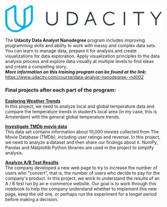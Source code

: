 ![Udacity Logo](images/Udacity.png)

The **Udacity Data Analyst Nanodegree** program includes improving programming skills and ability to work with messy and complex data sets. You can learn to manage data, prepare it for analysis and create visualizations for data exploration. Apply visualization principles to the data analysis process and explore data visually at multiple levels to find ideas and create a compelling story.   
**_More information on this training program can be found at the link:_**   
https://www.udacity.com/course/data-analyst-nanodegree--nd002   

### Final projects after each part of the program: ###  

**[Exploring Weather Trends](P1_Explore_Weather_Trends/Weather_Trends_Litvinova.pdf)**   
In this project, we need to analyze local and global temperature data and compare the temperature trends in student’s local area (in my case, this is Amsterdam) with the general global temperature trends.

**[Investigate TMDb movie data](P2_Investigate_TMDb_Movie_Data/Investigate_a_Dataset.ipynb)**   
This data set contains information about 10,000 movies collected from The Movie Database (TMDb), including user ratings and revenue. 
In this project, we need to analyze a dataset and then share our findings about it. NumPy, Pandas and Matplotlib Python libraries are used in the project to simplify analysis.

**[Analyze A/B Test Results](P3_Analyze_AB_Test_Results/Analyze_ab_test_results_notebook.ipynb)**   
The company developed a new web page to try to increase the number of users who "convert", that is, the number of users who decide to pay for the company's product. 
In this project, we work to understand the results of an A / B test run by an e-commerce website. Our goal is to work through this notebook to help the company understand whether to implement this new page, keep the old one, or perhaps run the experiment for a longer period before making a decision.
